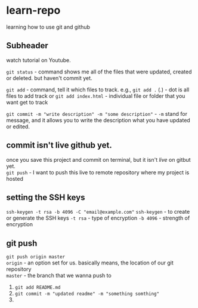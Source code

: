 # learn-repo
learning how to use git and github 


## Subheader

watch tutorial on Youtube.

`git status` - command shows me all of the files that were updated, created or deleted. but haven't commit yet. <br>

`git add` - command, tell it which files to track.
e.g., `git add .` (.) - dot is all files to add track 
    or `git add index.html` - individual file or folder that you want get to track <br>


`git commit -m "write description" -m "some description"` - `-m` stand for message, and it allows you to write the description what you have updated or edited. <br>


## commit isn't live github yet.
once you save this project and commit on terminal, but it isn't *live* on gitbut yet. <br>
`git push` - I want to push this live to remote repository where my project is hosted


## setting the SSH keys
`ssh-keygen -t rsa -b 4096 -C "email@example.com"` 
`ssh-keygen` - to create or generate the SSH keys
`-t rsa` - type of encryption
`-b 4096` - strength of encryption

## git push
`git push origin master` <br>
`origin` - an option set for us. basically means, the location of our git repository <br>
`master` - the branch that we wanna push to<br>


1. `git add README.md`
2. `git commit -m "updated readme" -m "something somthing"`
3. 


